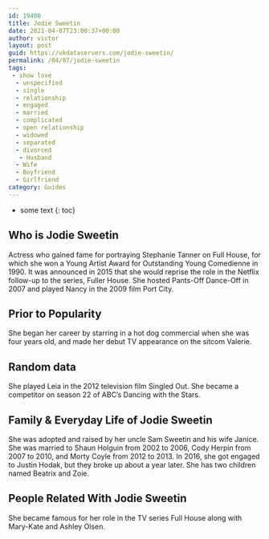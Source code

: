 ```yaml
---
id: 19400
title: Jodie Sweetin
date: 2021-04-07T23:00:37+00:00
author: victor
layout: post
guid: https://ukdataservers.com/jodie-sweetin/
permalink: /04/07/jodie-sweetin
tags:
 - show love
  - unspecified
  - single
  - relationship
  - engaged
  - married
  - complicated
  - open relationship
  - widowed
  - separated
  - divorced
   - Husband
  - Wife
  - Boyfriend
  - Girlfriend
category: Guides
---
```


* some text
{: toc}


## Who is Jodie Sweetin



Actress who gained fame for portraying Stephanie Tanner on Full House, for which she won a Young Artist Award for Outstanding Young Comedienne in 1990. It was announced in 2015 that she would reprise the role in the Netflix follow-up to the series, Fuller House. She hosted Pants-Off Dance-Off in 2007 and played Nancy in the 2009 film Port City.

                
                
                
## Prior to Popularity



She began her career by starring in a hot dog commercial when she was four years old, and made her debut TV appearance on the sitcom Valerie. 

                
                
                
## Random data



She played Leia in the 2012 television film Singled Out. She became a competitor on season 22 of ABC&#8217;s Dancing with the Stars. 

                
                
                
## Family & Everyday Life of Jodie Sweetin



She was adopted and raised by her uncle Sam Sweetin and his wife Janice. She was married to Shaun Holguin from 2002 to 2006, Cody Herpin from 2007 to 2010, and Morty Coyle from 2012 to 2013. In 2016, she got engaged to Justin Hodak, but they broke up about a year later. She has two children named Beatrix and Zoie. 

                
                
                
## People Related With Jodie Sweetin



She became famous for her role in the TV series Full House along with Mary-Kate and Ashley Olsen.

                
              
            
          
          
          